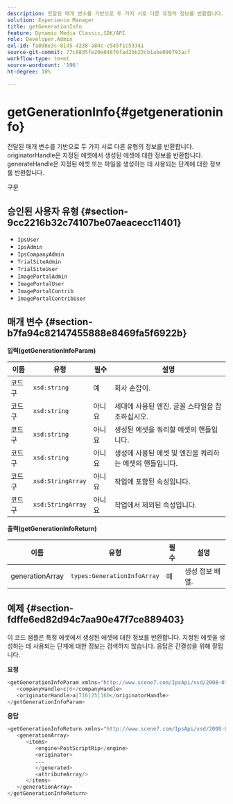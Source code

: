 ```yaml
---
description: 전달된 매개 변수를 기반으로 두 가지 서로 다른 유형의 정보를 반환합니다. originatorHandle은 지정된 에셋에서 생성된 에셋에 대한 정보를 반환합니다. generateHandle은 지정된 에셋 또는 파일을 생성하는 데 사용되는 단계에 대한 정보를 반환합니다.
solution: Experience Manager
title: getGenerationInfo
feature: Dynamic Media Classic,SDK/API
role: Developer,Admin
exl-id: fa098e3c-8145-4238-a84c-c545f1c53341
source-git-commit: 77c88d5fe20e048f6fad2bb23cb1abe090793acf
workflow-type: tm+mt
source-wordcount: '196'
ht-degree: 10%

---
```


# getGenerationInfo{#getgenerationinfo}

전달된 매개 변수를 기반으로 두 가지 서로 다른 유형의 정보를 반환합니다. originatorHandle은 지정된 에셋에서 생성된 에셋에 대한 정보를 반환합니다. generateHandle은 지정된 에셋 또는 파일을 생성하는 데 사용되는 단계에 대한 정보를 반환합니다.

구문

## 승인된 사용자 유형 {#section-9cc2216b32c74107be07aeacecc11401}

* `IpsUser`
* `IpsAdmin`
* `IpsCompanyAdmin`
* `TrialSiteAdmin`
* `TrialSiteUser`
* `ImagePortalAdmin`
* `ImagePortalUser`
* `ImagePortalContrib`
* `ImagePortalContribUser`

## 매개 변수 {#section-b7fa94c82147455888e8469fa5f6922b}

**입력(getGenerationInfoParam)**

| 이름 | 유형 | 필수 | 설명 |
|---|---|---|---|
| 코드 구 | `xsd:string` | 예 | 회사 손잡이. |
| 코드 구 | `xsd:string` | 아니요 | 세대에 사용된 엔진. 글꼴 스타일을 참조하십시오. |
| 코드 구 | `xsd:string` | 아니요 | 생성된 에셋을 쿼리할 에셋의 핸들입니다. |
| 코드 구 | `xsd:string` | 아니요 | 생성에 사용된 에셋 및 엔진을 쿼리하는 에셋의 핸들입니다. |
| 코드 구 | `xsd:StringArray` | 아니요 | 작업에 포함된 속성입니다. |
| 코드 구 | `xsd:StringArray` | 아니요 | 작업에서 제외된 속성입니다. |

**출력(getGenerationInfoReturn)**

| 이름 | 유형 | 필수 | 설명 |
|---|---|---|---|
| generationArray | `types:GenerationInfoArray` | 예 | 생성 정보 배열. |

## 예제 {#section-fdffe6ed82d94c7aa90e47f7ce889403}

이 코드 샘플은 특정 에셋에서 생성된 에셋에 대한 정보를 반환합니다. 지정된 에셋을 생성하는 데 사용되는 단계에 대한 정보는 검색하지 않습니다. 응답은 간결성을 위해 잘립니다.

**요청**

```java
<getGenerationInfoParam xmlns="http://www.scene7.com/IpsApi/xsd/2008-01-15">
   <companyHandle>c|6</companyHandle>
   <originatorHandle>a|716|25|160</originatorHandle>
</getGenerationInfoParam>
```

**응답**

```java
<getGenerationInfoReturn xmlns="http://www.scene7.com/IpsApi/xsd/2008-01-15">
   <generationArray>
      <items>
         <engine>PostScriptRip</engine>
         <originator>
         ...
         </generated>
         <attributeArray/>
      </items>
   </generationArray>
</getGenerationInfoReturn>
```
